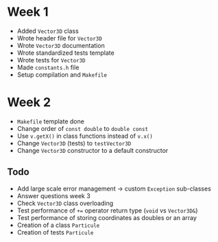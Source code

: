 # Week 1

- Added `Vector3D` class
- Wrote header file for `Vector3D`
- Wrote `Vector3D` documentation
- Wrote standardized tests template
- Wrote tests for `Vector3D`
- Made `constants.h` file
- Setup compilation and `Makefile`

# Week 2

- `Makefile` template done
- Change order of `const double` to `double const`
- Use `v.getX()` in class functions instead of `v.x()`
- Change `Vector3D` (tests) to `testVector3D`
- Change `Vector3D` constructor to a default constructor

## Todo

- Add large scale error management -> custom `Exception` sub-classes
- Answer questions week 3
- Check `Vector3D` class overloading
- Test performance of `+=` operator return type (`void` vs `Vector3D&`)
- Test performance of storing coordinates as doubles or an array
- Creation of a class `Particule`
- Creation of tests `Particule`
